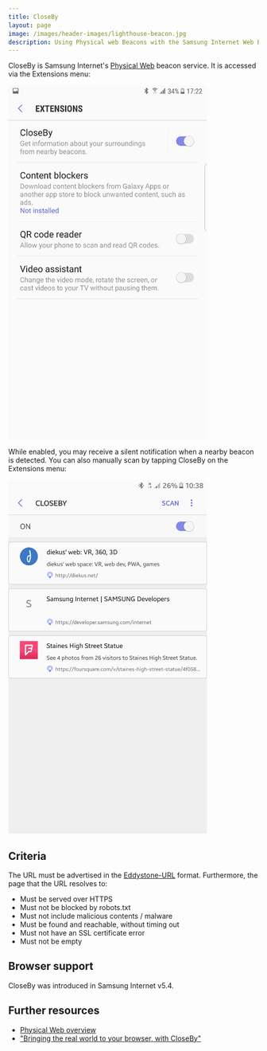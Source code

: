 ```yaml
---
title: CloseBy
layout: page
image: /images/header-images/lighthouse-beacon.jpg
description: Using Physical web Beacons with the Samsung Internet Web Browser
---
```

CloseBy is Samsung Internet's [Physical Web](https://google.github.io/physical-web/) beacon service. It is accessed via the
Extensions menu:

![CloseBy showing Physical Web beacons](/docs/closeby-extensions.png)

While enabled, you may receive a silent notification when a nearby beacon is detected. You can also manually scan by tapping CloseBy on the Extensions menu:

![CloseBy showing Physical Web beacons](/docs/closeby-beacons.png)

## Criteria

The URL must be advertised in the [Eddystone-URL](https://github.com/google/eddystone/tree/master/eddystone-url) format. Furthermore, the page that the URL resolves to:

* Must be served over HTTPS
* Must not be blocked by robots.txt
* Must not include malicious contents / malware
* Must be found and reachable, without timing out
* Must not have an SSL certificate error
* Must not be empty

## Browser support

CloseBy was introduced in Samsung Internet v5.4.

## Further resources

* [Physical Web overview](/docs/physical-web)
* ["Bringing the real world to your browser, with CloseBy"](https://medium.com/samsung-internet-dev/bringing-the-real-world-to-your-browser-with-closeby-830cd162547e)
